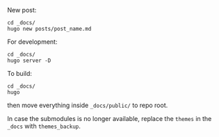 New post:
```
cd _docs/
hugo new posts/post_name.md
```

For development:
```
cd _docs/
hugo server -D
```

To build:
```
cd _docs/
hugo
```
then move everything inside `_docs/public/` to repo root.

In case the submodules is no longer available, replace the `themes` in the `_docs` with `themes_backup`.
